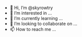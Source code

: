 - 👋 Hi, I’m @skyrowtry
- 👀 I’m interested in ...
- 🌱 I’m currently learning ...
- 💞️ I’m looking to collaborate on ...
- 📫 How to reach me ...

<!---
skyrowtry/skyrowtry is a ✨ special ✨ repository because its `README.md` (this file) appears on your GitHub profile.
You can click the Preview link to take a look at your changes.
--->
